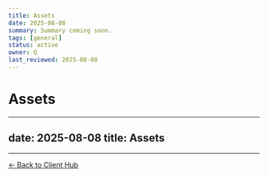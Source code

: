 ```yaml
---
title: Assets
date: 2025-08-08
summary: Summary coming soon.
tags: [general]
status: active
owner: Q
last_reviewed: 2025-08-08
---
```

# Assets

---
date: 2025-08-08
title: Assets
---

---
[← Back to Client Hub](https://www.builtbyrays.com/Client-Vault/portal)
